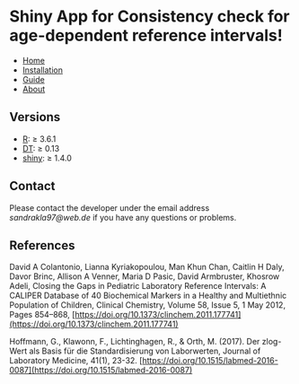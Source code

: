 # **Shiny App for Consistency check for age-dependent reference intervals!**

* [Home](./index.md)
* [Installation](./install.md)
* [Guide](./guide.md)
* [About](./about.md)

## Versions 

* [R](https://www.r-project.org): ≥ 3.6.1 
* [DT](https://cran.r-project.org/web/packages/DT/index.html): ≥ 0.13
* [shiny](https://cran.r-project.org/web/packages/shiny/index.html): ≥ 1.4.0

## Contact

Please contact the developer under the email address _sandrakla97@web.de_ if you have any questions or problems.

## References

David A Colantonio, Lianna Kyriakopoulou, Man Khun Chan, Caitlin H Daly, Davor Brinc, Allison A Venner, Maria D Pasic, David Armbruster, Khosrow Adeli, Closing the Gaps in Pediatric Laboratory Reference Intervals: A CALIPER Database of 40 Biochemical Markers in a Healthy and Multiethnic Population of Children, Clinical Chemistry, Volume 58, Issue 5, 1 May 2012, Pages 854–868, [https://doi.org/10.1373/clinchem.2011.177741](https://doi.org/10.1373/clinchem.2011.177741)

Hoffmann, G., Klawonn, F., Lichtinghagen, R., & Orth, M. (2017). Der zlog-Wert als Basis für die Standardisierung von Laborwerten, Journal of Laboratory Medicine, 41(1), 23-32. [https://doi.org/10.1515/labmed-2016-0087](https://doi.org/10.1515/labmed-2016-0087)
